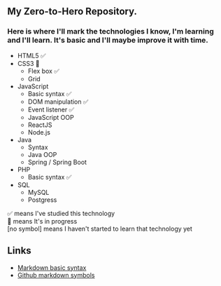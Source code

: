 ## My Zero-to-Hero Repository.
### Here is where I'll mark the technologies I know, I'm learning and I'll learn. It's basic and I'll maybe improve it with time.

- HTML5 :white_check_mark:
- CSS3 :large_orange_diamond:
  - Flex box :white_check_mark:
  - Grid
- JavaScript
  - Basic syntax :white_check_mark:
  - DOM manipulation :white_check_mark:
  - Event listener :white_check_mark:
  - JavaScript OOP
  - ReactJS
  - Node.js
- Java
  - Syntax
  - Java OOP
  - Spring / Spring Boot
- PHP
  - Basic syntax :white_check_mark:
- SQL
  - MySQL
  - Postgress

:white_check_mark: means I've studied this technology  
:large_orange_diamond: means It's in progress  
[no symbol] means I haven't started to learn that technology yet

## Links

- [Markdown basic syntax](https://www.markdownguide.org/basic-syntax/)
- [Github markdown symbols](https://gist.github.com/rxaviers/7360908)
